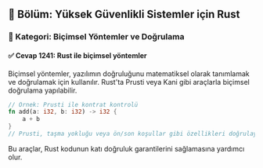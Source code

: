 ## 📘 Bölüm: Yüksek Güvenlikli Sistemler için Rust
### 🔹 Kategori: Biçimsel Yöntemler ve Doğrulama
#### ✅ Cevap 1241: Rust ile biçimsel yöntemler

Biçimsel yöntemler, yazılımın doğruluğunu matematiksel olarak tanımlamak ve doğrulamak için kullanılır. Rust'ta Prusti veya Kani gibi araçlarla biçimsel doğrulama yapılabilir.

```rust
// Örnek: Prusti ile kontrat kontrolü
fn add(a: i32, b: i32) -> i32 {
    a + b
}
// Prusti, taşma yokluğu veya ön/son koşullar gibi özellikleri doğrulayabilir.
```

Bu araçlar, Rust kodunun katı doğruluk garantilerini sağlamasına yardımcı olur.
